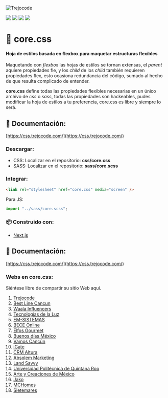 ![Trejocode](https://res.cloudinary.com/trejocode/image/upload/v1586298449/Trejocode/logo_t0otlj.png)

![](https://img.shields.io/github/stars/trejocode/css) ![](https://img.shields.io/github/forks/trejocode/css) ![](https://img.shields.io/github/tag/trejocode/css) ![](https://img.shields.io/github/issues/trejocode/css)

# 🎨 core.css

#### **Hoja de estilos basada en flexbox para maquetar estructuras flexibles**

Maquetando con _flexbox_ las hojas de estilos se tornan extensas, el _parent_ aquiere propiedades fle, y los _child_ de los _child_ también requieren propiedades flex, esto ocasiona redundancia del código, sumado al hecho de que resulta complicado de entender.

**core.css** define todas las propiedades flexibles necesarias en un único archivo de _css_ o _sass_, todas las propiedades son hackeables, pudes modificar la hoja de estilos a tu preferencia, core.css es libre y siempre lo será.

## 📄 Documentación:

[https://css.trejocode.com/](https://css.trejocode.com/)

### Descargar:

- CSS: Localizar en el repositorio: **css/core.css**
- SASS: Localizar en el repositorio: **sass/core.scss**

### Integrar:

```HTML
<link rel="stylesheet" href="core.css" media="screen" />
```

Para JS:

```js
import "../sass/core.scss";
```

### 📦 Construido con:

- [Next.js](https://nextjs.org)

## 📄 Documentación:

[https://css.trejocode.com/](https://css.trejocode.com/)

### Webs en core.css:

Siéntese libre de compartir su sitio Web aquí.

1. [Trejocode](https://www.trejocode.com/ "trejocode")
2. [Best Line Cancun](https://www.bestlinecancun.com/ "Best Line Cancún")
3. [Waala Influencers](https://www.waalainfluencers.com/ "Waala Influencers")
4. [Tecnologías de la Luz](http://www.delaluz.com.mx/ "Tecnologías de la Luz")
5. [EM-SISTEMAS](https://www.em-sistemas.net/ "EM-SISTEMAS")
6. [BECE Online](https://www.beceonline.com/ "BéCé Online")
7. [Elfos Gourmet](https://www.elfosgourmet.eu/ "Elfos Gourmet")
8. [Buenos días México](https://buenosdiasmexico.mx/ "Buenos días México")
9. [Vamos Cancún](https://vamoscancun.com/ "Vamos Cancún")
10. [iGate](https://igate.mx/ "iGate")
11. [CRM Altura](https://crm.alturacancun.com/ "Altura Cancún CRM")
12. [Absolem Marketing](https://www.absolemarketing.com.mx/ "Absolem Marketing")
13. [Land Savvy](https://www.land-savvy.com/promotions/ "Land Savvy")
14. [Universidad Politécnica de Quintana Roo](http://new.upqroo.edu.mx/ "UPQROO")
15. [Arte y Creaciones de México](https://artcdemexico.com "ArtC de México")
16. [Jako](https://jako.mx "Jako")
17. [MCHomes](https://mchomes.mx "MCH")
18. [Sietemares](https://www.sietemares.com.mx "Sietemares")

